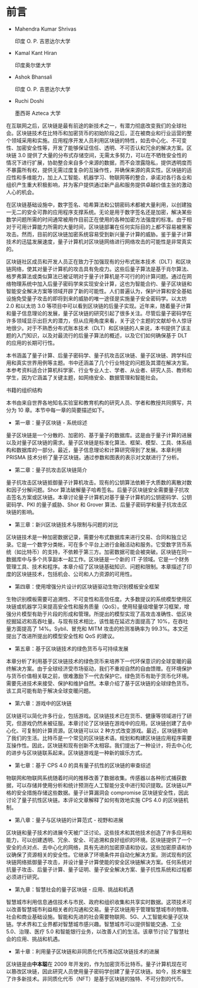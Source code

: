 # 前言

+   Mahendra Kumar Shrivas

    印度 O. P. 吉恩达尔大学

+   Kamal Kant Hiran

    印度奥尔堡大学

+   Ashok Bhansali

    印度 O. P. 吉恩达尔大学

+   Ruchi Doshi

    墨西哥 Azteca 大学

在互联网之后，区块链是最有前途的新技术之一，有潜力彻底改变我们的全球社会。区块链技术在比特币和加密货币的初始阶段之后，正在被商业和行业运营的整个领域采用和实施。应用程序开发人员利用区块链的特性，如去中心化、不可变性、加密安全性等，开发了能够保证信任、透明、不可否认和冗余的解决方案。区块链 3.0 提供了大量的分布式存储空间，无需太多努力，可以在不牺牲安全性的情况下进行扩展，协助整合来自多个来源的数据，而不会泄露隐私，提供透明度而不暴露所有权，提供无需过度复杂的互操作性，并确保来源的真实性。区块链的适应性和多维能力，加上人工智能、机器学习、物联网等的整合，承诺对各行各业和组织产生重大积极影响，并为客户提供通过新产品和服务提供卓越价值主张的激动人心的机会。

在区块链基础设施中，数字签名、哈希算法和公钥密码术都被大量利用，以创建独一无二的安全可靠的应用程序支撑系统。无论是用于数字签名还是加密，解决某些数学问题所需的时间通常被用作目前正在使用的各种加密方法强度的标准。由于相对于可用计算能力所需的大量时间，区块链部署在任何实际目的上都不容易被黑客攻击。然而，目前的区块链加密系统容易受到新兴量子计算的威胁。鉴于量子计算技术的迅猛发展速度，量子计算机对区块链网络进行网络攻击的可能性是非常真实的。

区块链社区成员和开发人员正在致力于加强现有的分布式账本技术（DLT）和区块链网络，使其对量子计算机的攻击具有免疫力。这些后量子算法是基于肖尔算法、格罗弗算法或类似算法已被证明对于量子计算机是不可行的的计算问题。通过在网络物理系统中加入后量子密码学来实现安全计算，这也为智能合约、量子区块链和智能安全解决方案等领域开辟了新的可能性。人们普遍认为，保护计算和安全基础设施免受量子攻击的即将到来的威胁的唯一途径是实施量子安全密码学。以太坊 2.0 和以太坊 3.0 等项目中可以看到区块链的后量子实现。近年来，随着量子计算和量子信息理论的发展，量子区块链的研究引起了很多关注。尽管后量子密码学在许多领域显示出巨大的潜力，但从应用角度来看，关于这个主题的文献却令人惊讶地很少。对于不熟悉分布式账本技术（DLT）和区块链的人来说，本书提供了该主题的入门知识，以及对最流行的后量子算法的概述，以及它们如何确保基于 DLT 的应用的长期可行性。

本书涵盖了量子计算、后量子密码学、量子抗攻击区块链、量子区块链、跨学科应用和真实世界用例等主题。书中还涵盖了几个行业特定的问题及其潜在解决方案。本参考资料适合计算机科学家、行业专业人士、学者、从业者、研究人员、教师和学生，因为它涵盖了关键主题，如网络安全、数据管理和智能社会。

书籍的组织结构

本书由来自世界各地知名实验室和教育机构的研究人员、学者和教授共同撰写，共分为 10 章。本节中每一章的简要描述如下。

+   第一章：量子区块链 - 系统综述

量子区块链是一个分散的、加密的、基于量子的数据库。这是由于量子计算的进展以及对量子区块链的需求。量子区块链是标准化算法、框架、模型、工具、体系结构和数据库的一部分。最近，量子信息理论和计算研究得到了发展。本章利用 PRISMA 技术分析了量子区块链。通过参数和图表的表示对文献进行了分析。

+   第二章：量子抗攻击区块链简介

量子抗攻击区块链抵御量子计算机攻击。现有的公钥算法依赖于大质数的离散对数和因子分解问题。Shor 算法破解量子哈希签名。后量子区块链安全需要量子抗攻击签名方案或区块链。本章讨论量子计算机对基于量子计算机的公钥密码学、公钥密码学、PKI 的量子威胁、Shor 和 Grover 算法、后量子密码学和量子抗攻击区块链的影响。

+   第三章：新兴区块链技术与限制与问题的对比

区块链技术是一种加密数据记录，需要分布式数据库来进行交易、合同和独立记录。它是一个数字分类帐，可在多个平台上进行金融活动和服务。它受数字货币系统（如比特币）的支持，不依赖于第三方。加密数据可能会被突破。区块链在同一数据库中与多个共享副本一起工作。区块链是一个新的 IT 子领域。它是一个财务管理工具、技术和程序。本章介绍了区块链基础知识、问题和限制。本章描述了印度的区块链技术，包括机会、公司和人力资源的可用性。

+   第四章：使用增强分片设计的区块链驱动生物识别模板安全框架

生物识别模板需要可追溯性、不可变性和高信任度。大多数提议的系统模型使用区块链或机器学习来提高安全性和服务质量（QoS）。使用轻量级增量学习框架，增强分片模型有助于片段的形成和管理。所提出的模型实现了高攻击准确性、低区块挖掘延迟和高吞吐量。与现有技术相比，该性能在延迟方面提高了 10%，在吞吐量方面提高了 14%。Sybil、冒充和 MITM 攻击的检测准确率为 99.3%。本文还提出了改进所提出的模型安全性和 QoS 的建议。

+   第五章：基于区块链技术的绿色货币与可持续发展

本章分析了利用基于区块链技术的绿色货币来培养下一代环保意识的全球变暖的最终解决方案。由于全球经济受市场驱动，我们不重视自然的自由馈赠。在环境保护与货币价值相关联之前，很难激励下一代去保护它。绿色货币有助于货币化环境。需要先进技术来接受、保护和维护自然。本章介绍了基于区块链的全球绿色货币。该工具可能有助于解决全球变暖问题。

+   第六章：游戏中的区块链

区块链可以简化许多行业，包括游戏。区块链技术已在货币、健康等领域进行了研究，但游戏仍然未被征服。本章讨论了区块链在游戏中的应用。区块链创建了去中心化、可复制的计算资源。区块链可以以 2 种方式改变游戏。最近，区块链影响了我们的生活。比特币是一个常见的区块链术语。规划和构建区块链应用程序需要互操作性。因此，区块链和现有创新不太相容。我们提出了一种设计，将去中心化的进步与区块链联系起来。区块链游戏是一种新的娱乐方式。

+   第七章：基于 CPS 4.0 的具有量子抗性的区块链的审查综述

物联网和物联网系统随着时间的推移改善了数据收集。传感器以各种形式捕获数据，可以存储并使用分析和统计预测在人工智能分支中进行知识提取。区块链以严格的安全措施存储这些数据。量子计算漏洞会 compromise 区块链安全性，因此讨论了量子抗性区块链。本评论文章解释了如何有效地实施 CPS 4.0 的区块链机制。

+   第八章：量子与区块链的计算范式 - 视野和进展

区块链和量子技术的进展今天被广泛讨论。这些技术和其他技术创造了许多应用和能力，可以创建透明、冗余、安全、可追溯和良好组织的环境。区块链提供了一个安全的点对点、去中心化的网络，具有先进的加密原语和协议。这些加密原语和协议确保了资源相关的安全性。它继承了环境条件并自动化解决方案。测试现有的区块链网络抵御量子攻击，并设计量子计算使能的安全区块链解决方案。任何系统对抗量子攻击、后量子计算、量子证明、量子安全解决方案、量子抗性系统和过程都必须进行研究。

+   第九章：智慧社会的量子区块链 - 应用、挑战和机遇

智慧城市利用信息通信技术与市民、政府和组织收集和共享实时数据。这项技术可以改善智慧城市利益相关者的沟通和交易。量子区块链用于管理智慧城市的物理、社会和商业基础设施。智能和先进的社会需要物联网、5G、人工智能和量子区块链。学术界和工业界都对智慧城市感兴趣。智慧城市可以提供智能交通、工业 5.0、治理、医疗 5.0 和智能银行业务，以改善人们的生活。该章节讨论了智慧社会的应用、挑战和机遇。

+   第十章：利用量子区块链和非同质化代币推动区块链技术的进展

区块链是由**中本聪**在 2009 年开发的，作为加密货币比特币。量子计算机现在可以篡改区块链，因此研究人员使用量子密码学创建了量子区块链。如今，技术催生了许多新技术。非同质化代币（NFT）是基于区块链的独特、不可分割的代币。
